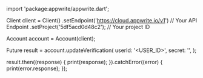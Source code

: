 import 'package:appwrite/appwrite.dart';

Client client = Client()
  .setEndpoint('https://cloud.appwrite.io/v1') // Your API Endpoint
  .setProject('5df5acd0d48c2'); // Your project ID

Account account = Account(client);

Future result = account.updateVerification(
  userId: '<USER_ID>',
  secret: '<SECRET>',
);

result.then((response) {
  print(response);
}).catchError((error) {
  print(error.response);
});

